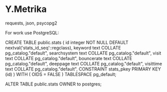 # Y.Metrika
requests, json, psycopg2

For work use PostgreSQL:

CREATE TABLE public.stats
(
    id integer NOT NULL DEFAULT nextval('stats_id_seq'::regclass),
    keyword text COLLATE pg_catalog."default",
    searchsystem text COLLATE pg_catalog."default",
    visit text COLLATE pg_catalog."default",
    bouncerate text COLLATE pg_catalog."default",
    deeppage text COLLATE pg_catalog."default",
    visittime text COLLATE pg_catalog."default",
    CONSTRAINT stats_pkey PRIMARY KEY (id)
)
WITH (
    OIDS = FALSE
)
TABLESPACE pg_default;

ALTER TABLE public.stats
    OWNER to postgres;
